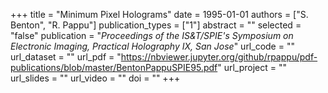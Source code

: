 +++
title = "Minimum Pixel Holograms"
date = 1995-01-01
authors = ["S. Benton", "R. Pappu"]
publication_types = ["1"]
abstract = ""
selected = "false"
publication = "*Proceedings of the IS&T/SPIE's Symposium on Electronic Imaging, Practical Holography IX, San Jose*"
url_code = ""
url_dataset = ""
url_pdf = "https://nbviewer.jupyter.org/github/rpappu/pdf-publications/blob/master/BentonPappuSPIE95.pdf"
url_project = ""
url_slides = ""
url_video = ""
doi = ""
+++
